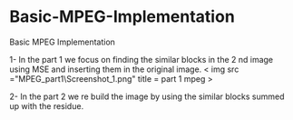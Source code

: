 # Basic-MPEG-Implementation
Basic MPEG Implementation


1- In the part 1 we focus on finding the similar blocks in the 2 nd image using MSE and inserting them in the original image.
< img src ="MPEG_part1\Screenshot_1.png"  title = part 1 mpeg >

2- In the part 2 we re build the image by using the similar blocks summed up with the residue.
